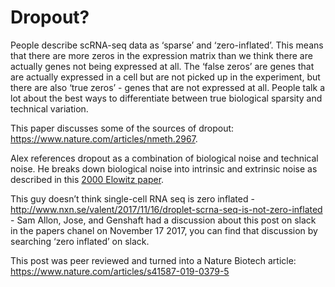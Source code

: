 # Dropout?
People describe scRNA-seq data as ‘sparse’ and ‘zero-inflated’. This means that there are more zeros in the expression matrix than we think there are actually genes not being expressed at all. The ‘false zeros’ are genes that are actually expressed in a cell but are not picked up in the experiment, but there are also ‘true zeros’ - genes that are not expressed at all. People talk a lot about the best ways to differentiate between true biological sparsity and technical variation.

This paper discusses some of the sources of dropout: https://www.nature.com/articles/nmeth.2967.


Alex references dropout as a combination of biological noise and technical noise. He breaks down biological noise into intrinsic and extrinsic noise as described in this [2000 Elowitz paper](http://www.elowitz.caltech.edu/publications/Noise.pdf).


This guy doesn’t think single-cell RNA seq is zero inflated - http://www.nxn.se/valent/2017/11/16/droplet-scrna-seq-is-not-zero-inflated  - Sam Allon, Jose, and Genshaft had a discussion about this post on slack in the papers chanel on November 17 2017, you can find that discussion by searching ‘zero inflated’ on slack.

This post was peer reviewed and turned into a Nature Biotech article: https://www.nature.com/articles/s41587-019-0379-5

